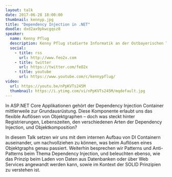 ```yaml
---
layout: talk
date: 2017-06-28 18:00:00
thumbnail: kennyp.jpg
title: "Dependency Injection in .NET"
doodle: dxd2ax9pkwcgqsz8
speaker:
  name: Kenny Pflug
  description: Kenny Pflug studierte Informatik an der Ostbayerischen Technischen Hochschule Regensburg und ist aktuell Softwareentwickler bei der Synnotech AG sowie Doktorand an der Universität Regensburg. Dort erforscht er neue Wege zur Serialisierung und Deserialisierung von komplexen Objektgraphen ohne den Einsatz von Data Transfer Objects. Er ist besonders interessiert in den Themengebieten Softwarearchitektur und -Design im objektorientierten Umfeld, agile Softwareentwicklungsprozesse, Clean Code, Automatisiertes Testen sowie User Interface Design.
  social:
    - title: rss
      url: http://www.feo2x.com
    - title: twitter
      url: https://twitter.com/feO2x
    - title: youtube
      url: https://www.youtube.com/c/kennypflug/
video:
  url: https://youtu.be/nPpKVTs245M
  thumbnail: https://i.ytimg.com/vi/nPpKVTs245M/mqdefault.jpg
---
```

In ASP.NET Core Applikationen gehört der Dependency Injection Container mittlerweile zur Grundausrüstung. Diese Komponente erlaubt uns das flexible Auflösen von Objektgraphen – doch was steckt hinter Registrierungen, Lebenszeiten, den verschiedenen Arten der Dependency Injection, und Objektkomposition? 

In diesem Talk setzen wir uns mit dem internen Aufbau von DI Containern auseinander, um nachvollziehen zu können, was beim Auflösen eines Objektgraphs genau passiert. Weiterhin besprechen wir Patterns und Anti-Patterns beim Thema Dependency Injection, und beleuchten ebenso, wie das Prinzip beim Laden von Daten aus Datenbanken oder über Web Services angewandt werden kann, sowie im Kontext der SOLID Prinzipien zu verstehen ist.
